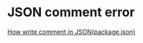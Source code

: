 # JSON comment error

[How write comment in JSON(package.json)](https://zhuanlan.zhihu.com/p/22781957?refer=xgqfrms)
